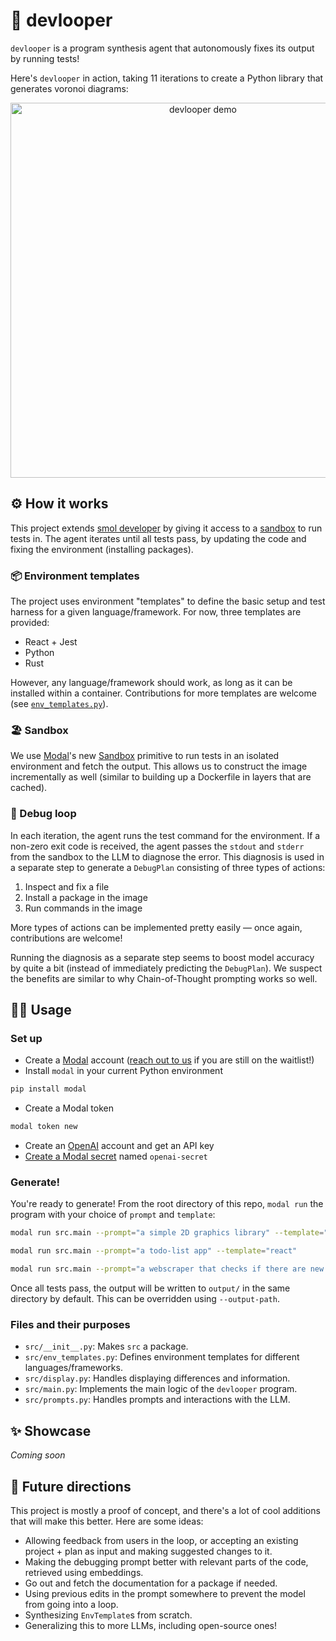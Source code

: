 # 🐥 devlooper

`devlooper` is a program synthesis agent that autonomously fixes its output by running tests!

Here's `devlooper` in action, taking 11 iterations to create a Python library that generates voronoi diagrams:

<p align="center">
  <img width="600" alt="devlooper demo" src="https://github.com/modal-labs/devlooper/assets/5786378/0dfa6086-96e2-484b-92c8-23d1017471ab">
</p>

## ⚙️ How it works

This project extends [smol developer](https://github.com/smol-ai/developer) by giving it access to a [sandbox](https://modal.com/docs/guide/sandbox) to run tests in. The agent iterates until all tests pass, by updating the code and fixing the environment (installing packages).

### 📦 Environment templates

The project uses environment "templates" to define the basic setup and test harness for a given language/framework. For now, three templates are provided:

- React + Jest
- Python
- Rust

However, any language/framework should work, as long as it can be installed within a container. Contributions for more templates are welcome (see [`env_templates.py`](https://github.com/modal-labs/devlooper/blob/main/src/env_templates.py)).

### 🏖️ Sandbox

We use [Modal](http://modal.com/)'s new [Sandbox](https://modal.com/docs/guide/sandbox) primitive to run tests in an isolated environment and fetch the output. This allows us to construct the image incrementally as well (similar to building up a Dockerfile in layers that are cached).

### 🤖 Debug loop

In each iteration, the agent runs the test command for the environment. If a non-zero exit code is received, the agent passes the `stdout` and `stderr` from the sandbox to the LLM to diagnose the error. This diagnosis is used in a separate step to generate a `DebugPlan` consisting of three types of actions:

1. Inspect and fix a file
2. Install a package in the image
3. Run commands in the image

More types of actions can be implemented pretty easily — once again, contributions are welcome!

Running the diagnosis as a separate step seems to boost model accuracy by quite a bit (instead of immediately predicting the `DebugPlan`). We suspect the benefits are similar to why Chain-of-Thought prompting works so well.

## 🧑‍🚀 Usage

### Set up

- Create a [Modal](http://modal.com/) account ([reach out to us](mailto:akshat@modal.com) if you are still on the waitlist!)
- Install `modal` in your current Python environment

```bash
pip install modal
```

- Create a Modal token

```bash
modal token new
```

- Create an [OpenAI](https://openai.com/) account and get an API key
- [Create a Modal secret](https://modal.com/secrets/create) named `openai-secret`

### Generate!

You're ready to generate! From the root directory of this repo, `modal run` the program with your choice of `prompt` and `template`:

```bash
modal run src.main --prompt="a simple 2D graphics library" --template="rust"
```

```bash
modal run src.main --prompt="a todo-list app" --template="react"
```

```bash
modal run src.main --prompt="a webscraper that checks if there are new reservations for a given restaurant on Resy" --template="python"
```

Once all tests pass, the output will be written to `output/` in the same directory by default. This can be overridden using `--output-path`.

### Files and their purposes

- `src/__init__.py`: Makes `src` a package.
- `src/env_templates.py`: Defines environment templates for different languages/frameworks.
- `src/display.py`: Handles displaying differences and information.
- `src/main.py`: Implements the main logic of the `devlooper` program.
- `src/prompts.py`: Handles prompts and interactions with the LLM.

## ✨ Showcase

_Coming soon_

## 🔮 Future directions

This project is mostly a proof of concept, and there's a lot of cool additions that will make this better. Here are some ideas:

- Allowing feedback from users in the loop, or accepting an existing project + plan as input and making suggested changes to it.
- Making the debugging prompt better with relevant parts of the code, retrieved using embeddings.
- Go out and fetch the documentation for a package if needed.
- Using previous edits in the prompt somewhere to prevent the model from going into a loop.
- Synthesizing `EnvTemplate`s from scratch.
- Generalizing this to more LLMs, including open-source ones!

